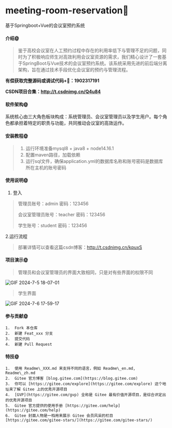 # meeting-room-reservation🎂
基于Springboot+Vue的会议室预约系统

#### 介绍🌞

> 鉴于高校会议室在人工预约过程中存在的利用率低下与管理不足的问题，同时为了积极响应师生对高效利用会议室资源的需求，我们精心设计了一套基于SpringBoot与Vue技术的会议室预约系统。该系统采用先进的前后端分离架构，旨在通过技术手段优化会议室的预约与管理流程。

**有偿获取完整源码或调试代码+🐧：1902317191**

**CSDN项目合集：http://t.csdnimg.cn/Q4u84**

#### 软件架构🌞

系统核心由三大角色板块构成：系统管理员、会议室管理员以及学生用户。每个角色都承担着特定的职责与功能，共同推动会议室的高效运作。


#### 安装教程🌞

> 1. 运行环境准备mysql8 + java8 + node14.16.1
> 2. 配置maven路径，加载依赖
> 3. 运行sql文件，确保application.yml的数据库名称和账号密码是数据库所在主机的账号密码

#### 使用说明🌞

1. 登入

> 管理员账号：admin	密码：123456
>
> 会议室管理员账号：teacher	密码：123456
>
> 学生账号：student 密码：123456

2.运行流程

>  部署详情可以查看这篇csdn博客：http://t.csdnimg.cn/kpuxS

#### 项目演示🌞

> 管理员和会议室管理员的界面大致相同，只是对有些界面的权限不同

![GIF 2024-7-5 18-07-01](https://github.com/luooin/meeting-room-reservation/assets/85004172/3bc08aae-cced-4e39-8685-7e8a414f0046)

> 学生界面

![GIF 2024-7-6 17-59-17](https://github.com/luooin/meeting-room-reservation/assets/85004172/fcecef2c-4046-4e5e-8f7c-62ed3efa6375)


#### 参与贡献🌞

    1.  Fork 本仓库
    2.  新建 Feat_xxx 分支
    3.  提交代码
    4.  新建 Pull Request


#### 特技🌞

    1.  使用 Readme\_XXX.md 来支持不同的语言，例如 Readme\_en.md, Readme\_zh.md
    2.  Gitee 官方博客 [blog.gitee.com](https://blog.gitee.com)
    3.  你可以 [https://gitee.com/explore](https://gitee.com/explore) 这个地址来了解 Gitee 上的优秀开源项目
    4.  [GVP](https://gitee.com/gvp) 全称是 Gitee 最有价值开源项目，是综合评定出的优秀开源项目
    5.  Gitee 官方提供的使用手册 [https://gitee.com/help](https://gitee.com/help)
    6.  Gitee 封面人物是一档用来展示 Gitee 会员风采的栏目 [https://gitee.com/gitee-stars/](https://gitee.com/gitee-stars/)
